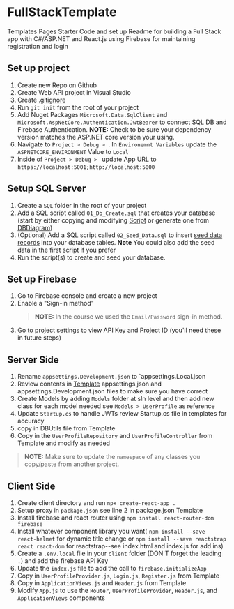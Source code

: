 # FullStackTemplate
Templates Pages Starter Code and set up Readme for building a Full Stack app with C#/ASP.NET and React.js using Firebase for maintaining registration and login


## Set up project

1. Create new Repo on Github
1. Create Web API project in Visual Studio
1. Create [.gitignore](https://github.com/MandasK/FullStackTemplate/blob/main/.gitignore)
1. Run `git init` from the root of your project
1. Add Nuget Packages `Microsoft.Data.SqlClient` and `Microsoft.AspNetCore.Authentication.JwtBearer` to connect SQL DB and Firebase Authentication.
    **NOTE:** Check to be sure your dependency version matches the ASP.NET core version your using.
1. Navigate to `Project > Debug > `. In `Environemnt Variables` update the `ASPNETCORE_ENVIRONMENT` Value to `Local`	
1. Inside of `Project > Debug > ` update App URL to `https://localhost:5001;http://localhost:5000`

## Setup SQL Server
1. Create a `SQL` folder in the root of your project
1. Add a SQL script called `01_Db_Create.sql` that creates your database (start by either copying and modifying [Script](https://github.com/MandasK/FullStackTemplate/blob/main/01_Db_Create.sql) or generate one from [DBDiagram](https://dbdiagram.io/))
1. (Optional) Add a SQL script called  `02_Seed_Data.sql` to insert [seed data records](https://github.com/MandasK/FullStackTemplate/blob/main/02_Seed_Data.sql) into your database tables. **Note** You could also add the seed data in the first script if you prefer
1. Run the script(s) to create and seed your database.

## Set up Firebase

1. Go to Firebase console and create a new project
1. Enable a "Sign-in method"
    > **NOTE:** In the course we used the `Email/Password` sign-in method.
1. Go to project settings to view API Key and Project ID (you'll need these in future steps)

## Server Side

1. Rename `appsettings.Development.json` to `appsettings.Local.json
1. Review contents in [Template]() appsettings.json and appsettings.Development.json files to make sure you have correct
1. Create Models by adding `Models` folder at sln level and then add new class for each model needed see `Models > UserProfile` as reference
1. Update `Startup.cs` to handle JWTs review Startup.cs file in templates for accuracy
1. copy in DBUtils file from Template
1. Copy in the `UserProfileRepository` and `UserProfileController` from Template and modify as needed

> **NOTE:** Make sure to update the `namespace` of any classes you copy/paste from another project.

## Client Side

1. Create client directory and run `npx create-react-app .`
1. Setup proxy in `package.json` see line 2 in package.json Template
1. Install firebase and react router using `npm install react-router-dom firebase`
1. Install whatever component library you want( `npm install --save react-helmet` for dynamic title change or `npm install --save reactstrap react react-dom` for reactstrap--see index.html and index.js for add ins)
1. Create a `.env.local` file in your `client` folder (DON'T forget the leading `.`) and add the firebase API Key
1. Update the `index.js` file to add the call to `firebase.initializeApp`
1. Copy in `UserProfileProvider.js`, `Login.js`, `Register.js` from Template
1. Copy in `ApplicationViews.js` and `Header.js` from Template
1. Modify `App.js` to use the `Router`, `UserProfileProvider`, `Header.js`, and `ApplicationViews` components
